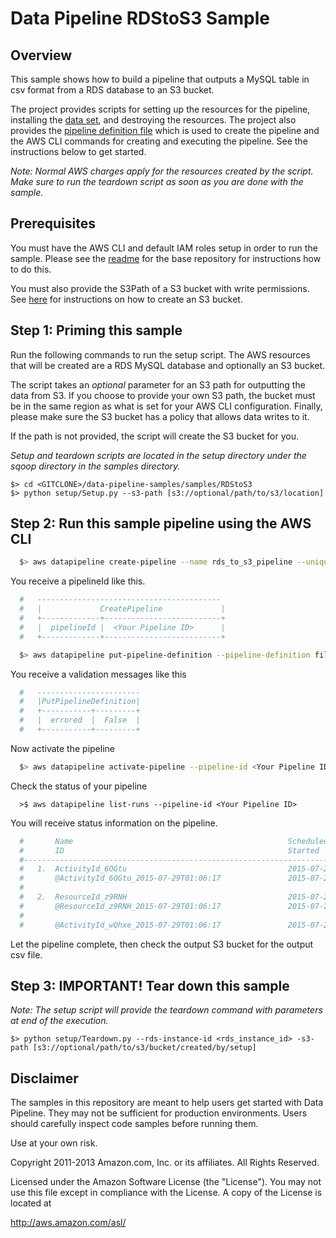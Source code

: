 # Data Pipeline RDStoS3 Sample

## Overview

This sample shows how to build a pipeline that outputs a MySQL table in csv format from a RDS database to an S3 bucket.

The project provides scripts for setting up the resources for the pipeline, installing the [data set](http://aws.amazon.com/datasets/6468931156960467), and destroying the resources. The project also provides the [pipeline definition file](http://docs.aws.amazon.com/datapipeline/latest/DeveloperGuide/dp-writing-pipeline-definition.html) which is used to create the pipeline and the AWS CLI commands for creating and executing the pipeline. See the instructions below to get started.

*Note: Normal AWS charges apply for the resources created by the script. Make sure to run the teardown script as soon as you are done with the sample.*

## Prerequisites

You must have the AWS CLI and default IAM roles setup in order to run the sample. Please see the [readme](https://github.com/awslabs/data-pipeline-samples) for the base repository for instructions how to do this.

You must also provide the S3Path of a S3 bucket with write permissions. See [here](http://docs.aws.amazon.com/AmazonS3/latest/UG/CreatingaBucket.html) for instructions on how to create an S3 bucket.

## Step 1: Priming this sample

Run the following commands to run the setup script. The AWS resources that will be created are a RDS MySQL database and optionally an S3 bucket.

The script takes an *optional* parameter for an S3 path for outputting the data from S3. If you choose to provide your own S3 path, the bucket must be in the same region as what is set for your AWS CLI configuration.  Finally, please make sure the S3 bucket has a policy that allows data writes to it.  

If the path is not provided, the script will create the S3 bucket for you.

*Setup and teardown scripts are located in the setup directory under the sqoop directory in the samples directory.*
```
$> cd <GITCLONE>/data-pipeline-samples/samples/RDStoS3
$> python setup/Setup.py --s3-path [s3://optional/path/to/s3/location]
```

## Step 2: Run this sample pipeline using the AWS CLI

```sh 
  $> aws datapipeline create-pipeline --name rds_to_s3_pipeline --unique-id rds_to_s3_pipeline
```

You receive a pipelineId like this. 
```sh
  #   -----------------------------------------
  #   |             CreatePipeline             |
  #   +-------------+--------------------------+
  #   |  pipelineId |  <Your Pipeline ID>      |
  #   +-------------+--------------------------+
```

```sh
  $> aws datapipeline put-pipeline-definition --pipeline-definition file://RDStoS3Pipeline.json --parameter-values myOutputS3Path=<s3://your/s3/output/path> myS3LogsPath=<s3://your/s3/logs/path> myRDSPassword=<your-rds-password> myRDSUsername=<your-rds-username> myRDSTableName=<your-rds-table-name> myRDSConnectStr=<your-rds-connection-string> --pipeline-id <Your Pipeline ID> 
```

You receive a validation messages like this
```sh
  #   ----------------------- 
  #   |PutPipelineDefinition|
  #   +-----------+---------+
  #   |  errored  |  False  |
  #   +-----------+---------+
```

Now activate the pipeline
```sh
  $> aws datapipeline activate-pipeline --pipeline-id <Your Pipeline ID>
```

Check the status of your pipeline 
```
  >$ aws datapipeline list-runs --pipeline-id <Your Pipeline ID>
```

You will receive status information on the pipeline.  
```sh
  #       Name                                                Scheduled Start      Status
  #       ID                                                  Started              Ended
  #---------------------------------------------------------------------------------------------------
  #   1.  ActivityId_6OGtu                                    2015-07-29T01:06:17  WAITING_ON_DEPENDENCIES
  #       @ActivityId_6OGtu_2015-07-29T01:06:17               2015-07-29T01:06:20
  #
  #   2.  ResourceId_z9RNH                                    2015-07-29T01:06:17  CREATING
  #       @ResourceId_z9RNH_2015-07-29T01:06:17               2015-07-29T01:06:20
  #
  #       @ActivityId_wQhxe_2015-07-29T01:06:17               2015-07-29T01:06:20
```

Let the pipeline complete, then check the output S3 bucket for the output csv file.

## Step 3: IMPORTANT! Tear down this sample

*Note: The setup script will provide the teardown command with parameters at end of the execution.*

```
$> python setup/Teardown.py --rds-instance-id <rds_instance_id> -s3-path [s3://optional/path/to/s3/bucket/created/by/setup]
```

## Disclaimer

The samples in this repository are meant to help users get started with Data Pipeline. They may not be sufficient for production environments. Users should carefully inspect code samples before running them.

Use at your own risk.

Copyright 2011-2013 Amazon.com, Inc. or its affiliates. All Rights Reserved.

Licensed under the Amazon Software License (the "License"). You may not use this file except in compliance with the License. A copy of the License is located at

http://aws.amazon.com/asl/
